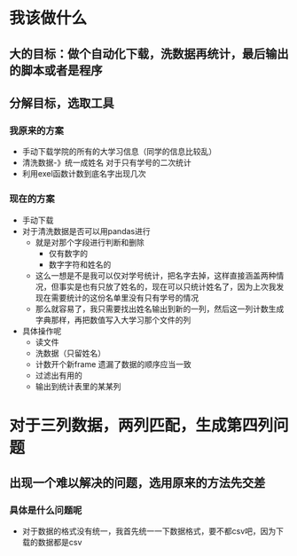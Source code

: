 # 我该做什么
## 大的目标：做个自动化下载，洗数据再统计，最后输出的脚本或者是程序

## 分解目标，选取工具


### 我原来的方案
- 手动下载学院的所有的大学习信息（同学的信息比较乱）
- 清洗数据-》统一成姓名 对于只有学号的二次统计
- 利用exel函数计数到底名字出现几次

### 现在的方案
- 手动下载
- 对于清洗数据是否可以用pandas进行
  - 就是对那个字段进行判断和删除
    - 仅有数字的
    - 数字字符和姓名的
  - 这么一想是不是我可以仅对学号统计，把名字去掉，这样直接涵盖两种情况，但事实是也有只放了姓名的，现在可以只统计姓名了，因为上次我发现在需要统计的这份名单里没有只有学号的情况
  - 那么就容易了，我只需要找出姓名输出到新的一列，然后这一列计数生成字典那样，再把数值写入大学习那个文件的列
- 具体操作呢
  - 读文件
  - 洗数据（只留姓名）
  - 计数开个新frame  遗漏了数据的顺序应当一致
  - 过滤出有用的
  - 输出到统计表里的某某列



# 对于三列数据，两列匹配，生成第四列问题



## 出现一个难以解决的问题，选用原来的方法先交差

### 具体是什么问题呢
- 对于数据的格式没有统一，我首先统一一下数据格式，要不都csv吧，因为下载的数据都是csv